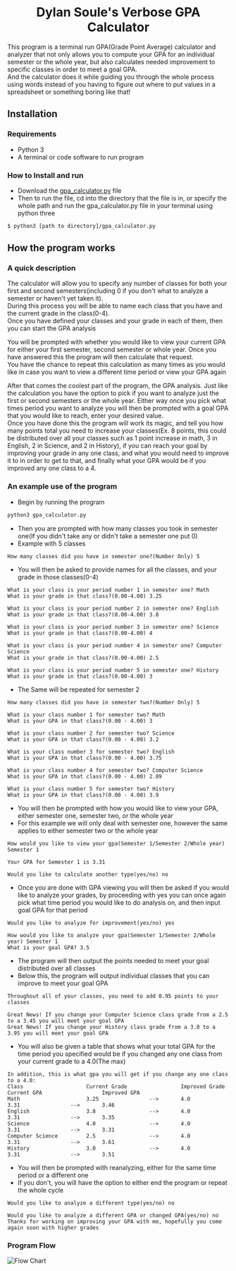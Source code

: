 <h1 style="text-align: center">Dylan Soule's Verbose GPA Calculator</h1>

This program is a terminal run GPA(Grade Point Average) calculator and analyzer that not only allows you to compute your GPA for an individual semester or the whole year, but also calculates needed improvement to specific classes in order to meet a goal GPA.  
And the calculator does it while guiding you through the whole process using words instead of you having to figure out where to put values in a spreadsheet or something boring like that!

## Installation
### Requirements
* Python 3
* A terminal or code software to run program
### How to Install and run
* Download the [gpa_calculator.py](gpa_calculator.py) file
* Then to run the file, cd into the directory that the file is in, or specify the whole path and run the gpa_calculator.py file in your terminal using python three
```bash
$ python3 [path to directory]/gpa_calculator.py
```
## How the program works
### A quick description
The calculator will allow you to specify any number of classes for both your first and second semesters(including 0 if you don't what to analyze a semester or haven't yet taken it).  
During this process you will be able to name each class that you have and the current grade in the class(0-4).  
Once you have defined your classes and your grade in each of them, then you can start the GPA analysis

You will be prompted with whether you would like to view your current GPA for either your first semester, second semester or whole year. Once you have answered this the program will then calculate that request.  
You have the chance to repeat this calculation as many times as you would like in case you want to view a different time period or view your GPA again

After that comes the coolest part of the program, the GPA analysis. Just like the calculation you have the option to pick if you want to analyze just the first or second semesters or the whole year. Either way once you pick what times period you want to analyze you will then be prompted with a goal GPA that you would like to reach, enter your desired value.  
Once you have done this the program will work its magic, and tell you how many points total you need to increase your classes(Ex. 8 points, this could be distributed over all your classes such as 1 point increase in math, 3 in English, 2 in Science, and 2 in History), if you can reach your goal by improving your grade in any one class, and what you would need to improve it to in order to get to that, and finally what your GPA would be if you improved any one class to a 4.

### An example use of the program
* Begin by running the program
```bash
python3 gpa_calculator.py
```
* Then you are prompted with how many classes you took in semester one(If you didn't take any or didn't take a semester one put 0)
* Example with 5 classes
```
How many classes did you have in semester one?(Number Only) 5
```
* You will then be asked to provide names for all the classes, and your grade in those classes(0-4)
```
What is your class is your period number 1 in semester one? Math
What is your grade in that class?(0.00-4.00) 3.25

What is your class is your period number 2 in semester one? English
What is your grade in that class?(0.00-4.00) 3.8

What is your class is your period number 3 in semester one? Science
What is your grade in that class?(0.00-4.00) 4

What is your class is your period number 4 in semester one? Computer Science 
What is your grade in that class?(0.00-4.00) 2.5

What is your class is your period number 5 in semester one? History
What is your grade in that class?(0.00-4.00) 3 
```
* The Same will be repeated for semester 2
```
How many classes did you have in semester two?(Number Only) 5

What is your class number 1 for semester two? Math
What is your GPA in that class?(0.00 - 4.00) 3

What is your class number 2 for semester two? Science
What is your GPA in that class?(0.00 - 4.00) 3.2

What is your class number 3 for semester two? English
What is your GPA in that class?(0.00 - 4.00) 3.75

What is your class number 4 for semester two? Computer Science
What is your GPA in that class?(0.00 - 4.00) 2.89

What is your class number 5 for semester two? History
What is your GPA in that class?(0.00 - 4.00) 3.9
```
* You will then be prompted with how you would like to view your GPA, either semester one, semester two, or the whole year
* For this example we will only deal with semester one, however the same applies to either semester two or the whole year
```
How would you like to view your gpa(Semester 1/Semester 2/Whole year) Semester 1

Your GPA for Semester 1 is 3.31

Would you like to calculate another type(yes/no) no
```
* Once you are done with GPA viewing you will then be asked if you would like to analyze your grades, by proceeding with yes you can once again pick what time period you would like to do analysis on, and then input goal GPA for that period
```
Would you like to analyze for improvement(yes/no) yes

How would you like to analyze your gpa(Semester 1/Semester 2/Whole year) Semester 1
What is your goal GPA? 3.5
```
* The program will then output the points needed to meet your goal distributed over all classes
* Below this, the program will output individual classes that you can improve to meet your goal GPA
```
Throughout all of your classes, you need to add 0.95 points to your classes

Great News! If you change your Computer Science class grade from a 2.5 to a 3.45 you will meet your goal GPA
Great News! If you change your History class grade from a 3.0 to a 3.95 you will meet your goal GPA
```
* You will also be given a table that shows what your total GPA for the time period you specified would be if you changed any one class from your current grade to a 4.0(The max)
```
In addition, this is what gpa you will get if you change any one class to a 4.0:
Class                    Current Grade                 Improved Grade      Current GPA                   Improved GPA
Math                     3.25                -->       4.0                 3.31                -->       3.46
English                  3.8                 -->       4.0                 3.31                -->       3.35
Science                  4.0                 -->       4.0                 3.31                -->       3.31
Computer Science         2.5                 -->       4.0                 3.31                -->       3.61
History                  3.0                 -->       4.0                 3.31                -->       3.51
```
* You will then be prompted with reanalyzing, either for the same time period or a different one
* If you don't, you will have the option to either end the program or repeat the whole cycle
```
Would you like to analyze a different type(yes/no) no

Would you like to analyze a different GPA or changed GPA(yes/no) no
Thanks for working on improving your GPA with me, hopefully you come again soon with higher grades
```
### Program Flow
![Flow Chart](gpa_calc_flow_chart.png)